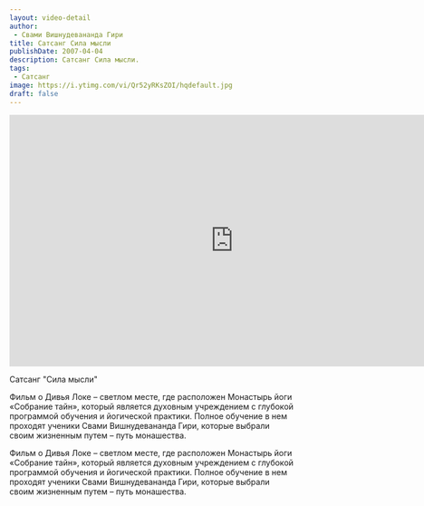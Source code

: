 ```yaml
---
layout: video-detail
author:
 - Свами Вишнудевананда Гири
title: Сатсанг Сила мысли
publishDate: 2007-04-04
description: Сатсанг Сила мысли. 
tags: 
 - Сатсанг
image: https://i.ytimg.com/vi/Qr52yRKsZOI/hqdefault.jpg
draft: false
---
```


<iframe width="790" height="444" src="https://www.youtube.com/embed/Qr52yRKsZOI" frameborder="0" allowfullscreen=""></iframe> 

  Сатсанг "Сила мысли"

 Фильм о Дивья Локе – светлом месте, где расположен Монастырь йоги «Собрание тайн», который является духовным учреждением с глубокой программой обучения и йогической практики. Полное обучение в нем проходят ученики Свами Вишнудевананда Гири, которые выбрали своим жизненным путем – путь монашества. 

 Фильм о Дивья Локе – светлом месте, где расположен Монастырь йоги «Собрание тайн», который является духовным учреждением с глубокой программой обучения и йогической практики. Полное обучение в нем проходят ученики Свами Вишнудевананда Гири, которые выбрали своим жизненным путем – путь монашества.   

 